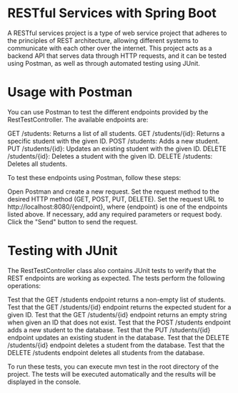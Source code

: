 # RESTful Services with Spring Boot

A RESTful services project is a type of web service project that adheres to the principles of REST architecture, allowing different systems to communicate with each other over the internet. This project acts as a backend API that serves data through HTTP requests, and it can be tested using Postman, as well as through automated testing using JUnit.

# Usage with Postman
You can use Postman to test the different endpoints provided by the RestTestController. The available endpoints are:

GET /students: Returns a list of all students.
GET /students/{id}: Returns a specific student with the given ID.
POST /students: Adds a new student.
PUT /students/{id}: Updates an existing student with the given ID.
DELETE /students/{id}: Deletes a student with the given ID.
DELETE /students: Deletes all students.

To test these endpoints using Postman, follow these steps:

Open Postman and create a new request.
Set the request method to the desired HTTP method (GET, POST, PUT, DELETE).
Set the request URL to http://localhost:8080/{endpoint}, where {endpoint} is one of the endpoints listed above.
If necessary, add any required parameters or request body.
Click the "Send" button to send the request.

# Testing with JUnit

The RestTestController class also contains JUnit tests to verify that the REST endpoints are working as expected. The tests perform the following operations:

Test that the GET /students endpoint returns a non-empty list of students.
Test that the GET /students/{id} endpoint returns the expected student for a given ID.
Test that the GET /students/{id} endpoint returns an empty string when given an ID that does not exist.
Test that the POST /students endpoint adds a new student to the database.
Test that the PUT /students/{id} endpoint updates an existing student in the database.
Test that the DELETE /students/{id} endpoint deletes a student from the database.
Test that the DELETE /students endpoint deletes all students from the database.

To run these tests, you can execute mvn test in the root directory of the project. The tests will be executed automatically and the results will be displayed in the console.
